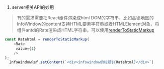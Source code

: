 1. server相关API的妙用
> 有的需求需要把React组件渲染成html DOM的字符串，比如高德地图的InfoWindow的content支持HTML要素字符串或者HTMLElement对象，将组件antd的Rate渲染成HTML字符串，可以使用[renderToStaticMarkup](https://zh-hans.react.dev/reference/react-dom/server/renderToStaticMarkup)

``` javascript
const Ratehtml = renderToStaticMarkup(
	<Rate
	 value={1}
	/>
);
  InfoWindowRef.setContent(`<div>infowindow的标题${Ratehtml}</div>`)
```
